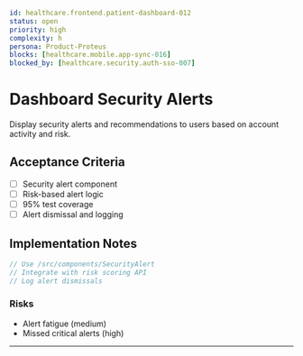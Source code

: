 ```yaml
id: healthcare.frontend.patient-dashboard-012
status: open
priority: high
complexity: h
persona: Product-Proteus
blocks: [healthcare.mobile.app-sync-016]
blocked_by: [healthcare.security.auth-sso-007]
```

# Dashboard Security Alerts

Display security alerts and recommendations to users based on account activity and risk.

## Acceptance Criteria

- [ ] Security alert component
- [ ] Risk-based alert logic
- [ ] 95% test coverage
- [ ] Alert dismissal and logging

## Implementation Notes

```typescript
// Use /src/components/SecurityAlert
// Integrate with risk scoring API
// Log alert dismissals
```

### Risks

- Alert fatigue (medium)
- Missed critical alerts (high)

---

[Product-Proteus]: ./personas/product-proteus.md
[healthcare.security.auth-sso-007]: ./tickets/healthcare.security.auth-sso-007.md
[healthcare.mobile.app-sync-016]: ./tickets/healthcare.mobile.app-sync-016.md
